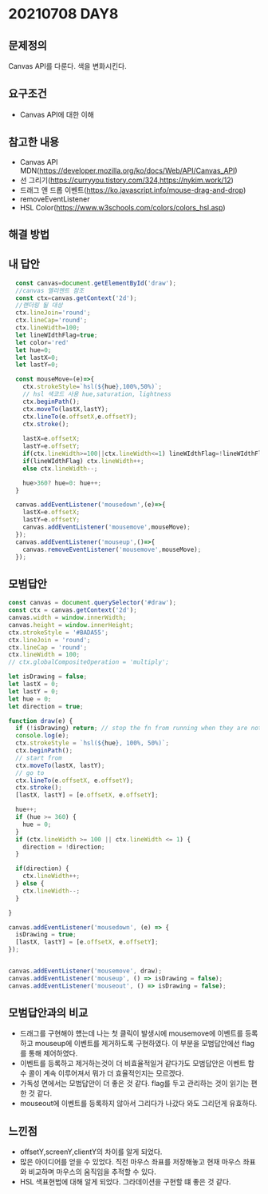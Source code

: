 # 20210708 DAY8

## 문제정의
Canvas API를 다룬다. 색을 변화시킨다.

## 요구조건
* Canvas API에 대한 이해

## 참고한 내용
* Canvas API MDN(https://developer.mozilla.org/ko/docs/Web/API/Canvas_API)
* 선 그리기(https://curryyou.tistory.com/324,https://nykim.work/12)
* 드래그 앤 드롭 이벤트(https://ko.javascript.info/mouse-drag-and-drop)
* removeEventListener
* HSL Color(https://www.w3schools.com/colors/colors_hsl.asp)

## 해결 방법


## 내 답안
```javascript
  const canvas=document.getElementById('draw');
  //canvas 엘리멘트 참조
  const ctx=canvas.getContext('2d');
  //랜더링 될 대상
  ctx.lineJoin='round';
  ctx.lineCap='round';
  ctx.lineWidth=100;
  let lineWIdthFlag=true;
  let color='red'
  let hue=0;
  let lastX=0;
  let lastY=0;

  const mouseMove=(e)=>{
    ctx.strokeStyle=`hsl(${hue},100%,50%)`;
    // hsl 색코드 사용 hue,saturation, lightness
    ctx.beginPath();
    ctx.moveTo(lastX,lastY);
    ctx.lineTo(e.offsetX,e.offsetY);
    ctx.stroke();
    
    lastX=e.offsetX;
    lastY=e.offsetY;
    if(ctx.lineWidth>=100||ctx.lineWidth<=1) lineWIdthFlag=!lineWIdthFlag;
    if(lineWIdthFlag) ctx.lineWidth++;
    else ctx.lineWidth--;

    hue>360? hue=0: hue++;
  }

  canvas.addEventListener('mousedown',(e)=>{
    lastX=e.offsetX;
    lastY=e.offsetY;
    canvas.addEventListener('mousemove',mouseMove);
  });
  canvas.addEventListener('mouseup',()=>{
    canvas.removeEventListener('mousemove',mouseMove);
  });

```

## 모범답안
```javascript
const canvas = document.querySelector('#draw');
const ctx = canvas.getContext('2d');
canvas.width = window.innerWidth;
canvas.height = window.innerHeight;
ctx.strokeStyle = '#BADA55';
ctx.lineJoin = 'round';
ctx.lineCap = 'round';
ctx.lineWidth = 100;
// ctx.globalCompositeOperation = 'multiply';

let isDrawing = false;
let lastX = 0;
let lastY = 0;
let hue = 0;
let direction = true;

function draw(e) {
  if (!isDrawing) return; // stop the fn from running when they are not moused down
  console.log(e);
  ctx.strokeStyle = `hsl(${hue}, 100%, 50%)`;
  ctx.beginPath();
  // start from
  ctx.moveTo(lastX, lastY);
  // go to
  ctx.lineTo(e.offsetX, e.offsetY);
  ctx.stroke();
  [lastX, lastY] = [e.offsetX, e.offsetY];

  hue++;
  if (hue >= 360) {
    hue = 0;
  }
  if (ctx.lineWidth >= 100 || ctx.lineWidth <= 1) {
    direction = !direction;
  }

  if(direction) {
    ctx.lineWidth++;
  } else {
    ctx.lineWidth--;
  }

}

canvas.addEventListener('mousedown', (e) => {
  isDrawing = true;
  [lastX, lastY] = [e.offsetX, e.offsetY];
});


canvas.addEventListener('mousemove', draw);
canvas.addEventListener('mouseup', () => isDrawing = false);
canvas.addEventListener('mouseout', () => isDrawing = false);


```

## 모범답안과의 비교
* 드래그를 구현해야 헀는데 나는 첫 클릭이 발생시에 mousemove에 이벤트를 등록하고 mouseup에 이벤트를 제거하도록 구현하였다. 이 부분을 모범답안에선 flag를 통해 제어하였다.
* 이벤트를 등록하고 제거하는것이 더 비효율적일거 같다가도 모범답안은 이벤트 함수 콜이 계속 이루어져서 뭐가 더 효율적인지는 모르겠다.
* 가독성 면에서는 모범답안이 더 좋은 것 같다. flag를 두고 관리하는 것이 읽기는 편한 것 같다.
* mouseout에 이벤트를 등록하지 않아서 그리다가 나갔다 와도 그리던게 유효하다.
## 느낀점
* offsetY,screenY,clientY의 차이를 알게 되었다.
*  많은 아이디어를 얻을 수 있었다. 직전 마우스 좌표를 저장해놓고 현재 마우스 좌표와 비교하며 마우스의 움직임을 추적할 수 있다.
* HSL 색표현법에 대해 알게 되었다. 그라데이션을 구현할 떄 좋은 것 같다.

